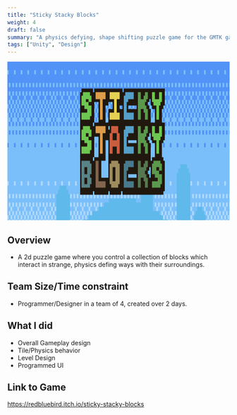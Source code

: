 ```yaml
---
title: "Sticky Stacky Blocks"
weight: 4
draft: false
summary: "A physics defying, shape shifting puzzle game for the GMTK game jam."
tags: ["Unity", "Design"]
---
```

<p><img src="featured.png" width="800" height = "360"></p>

## Overview
- A 2d puzzle game where you control a collection of blocks which interact in strange, physics defing ways with their surroundings.

## Team Size/Time constraint
- Programmer/Designer in a team of 4, created over 2 days.

## What I did
- Overall Gameplay design
- Tile/Physics behavior
- Level Design
- Programmed UI


## Link to Game

https://redbluebird.itch.io/sticky-stacky-blocks
